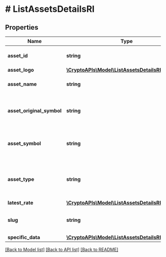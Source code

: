 # # ListAssetsDetailsRI

## Properties

Name | Type | Description | Notes
------------ | ------------- | ------------- | -------------
**asset_id** | **string** | Defines the unique ID of the specific asset. |
**asset_logo** | [**\CryptoAPIs\Model\ListAssetsDetailsRIAssetLogo**](ListAssetsDetailsRIAssetLogo.md) |  |
**asset_name** | **string** | Specifies the name of the asset in question. |
**asset_original_symbol** | **string** | Specifies the asset&#39;s original symbol as introduced by its founders. |
**asset_symbol** | **string** | Specifies the asset&#39;s unique symbol in the Crypto APIs listings. |
**asset_type** | **string** | Defines the type of the supported asset. This could be either \&quot;crypto\&quot; or \&quot;fiat\&quot;. |
**latest_rate** | [**\CryptoAPIs\Model\ListAssetsDetailsRILatestRate**](ListAssetsDetailsRILatestRate.md) |  |
**slug** | **string** | Represents the asset&#x60;s unique slug string in Crypto APIs listings. | [optional]
**specific_data** | [**\CryptoAPIs\Model\ListAssetsDetailsRIS**](ListAssetsDetailsRIS.md) |  |

[[Back to Model list]](../../README.md#models) [[Back to API list]](../../README.md#endpoints) [[Back to README]](../../README.md)
